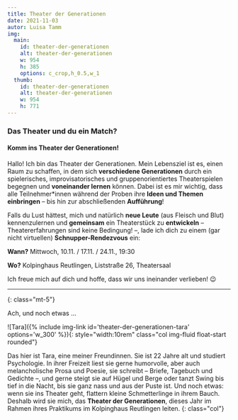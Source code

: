 ```yaml
---
title: Theater der Generationen
date: 2021-11-03
autor: Luisa Tamm
img:
  main:
    id: theater-der-generationen
    alt: theater-der-generationen
    w: 954
    h: 385
    options: c_crop,h_0.5,w_1
  thumb:
    id: theater-der-generationen
    alt: theater-der-generationen
    w: 954
    h: 771
---
```

### Das Theater und du ein Match?
#### Komm ins Theater der Generationen!
<!--mehr-->

Hallo! Ich bin das Theater der Generationen. Mein Lebensziel ist es, einen Raum zu schaffen, in dem sich **verschiedene Generationen** durch ein spielerisches, improvisatorisches und gruppenorientiertes Theaterspielen begegnen und **voneinander lernen** können. Dabei ist es mir wichtig, dass alle Teilnehmer*innen während der Proben ihre **Ideen und Themen einbringen** – bis hin zur abschließenden **Aufführung**!

Falls du Lust hättest, mich und natürlich **neue Leute** (aus Fleisch und Blut) kennenzulernen und **gemeinsam** ein Theaterstück zu **entwickeln** – Theatererfahrungen sind keine Bedingung! –, lade ich dich zu einem (gar nicht virtuellen) **Schnupper-Rendezvous** ein:

**Wann?** Mittwoch, 10.11. / 17.11. / 24.11., 19:30

**Wo?** Kolpinghaus Reutlingen, Liststraße 26, Theatersaal

Ich freue mich auf dich und hoffe, dass wir uns ineinander verlieben! 😉

---
{: class="mt-5"}

Ach, und noch etwas …

<div class="row" markdown=1>
![Tara]({% include img-link id='theater-der-generationen-tara' options='w_300' %}){: style="width:10rem" class="col img-fluid float-start rounded"}

Das hier ist Tara, eine meiner Freundinnen. Sie ist 22 Jahre alt und studiert Psychologie. In ihrer Freizeit liest sie gerne humorvolle, aber auch melancholische Prosa und Poesie, sie schreibt – Briefe, Tagebuch und Gedichte –, und gerne steigt sie auf Hügel und Berge oder tanzt Swing bis tief in die Nacht, bis sie ganz nass und aus der Puste ist. Und noch etwas: wenn sie ins Theater geht, flattern kleine Schmetterlinge in ihrem Bauch. Deshalb wird sie mich, das **Theater der Generationen**, dieses Jahr im Rahmen ihres Praktikums im Kolpinghaus Reutlingen leiten.
{: class="col"}
</div>

